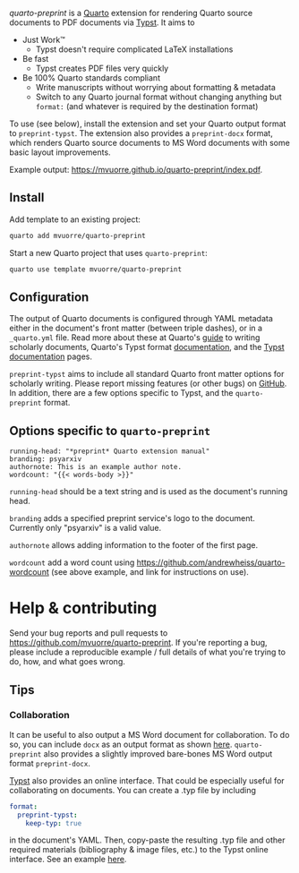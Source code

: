 *quarto-preprint* is a [Quarto](https://quarto.org) extension for rendering Quarto source documents to PDF documents via [Typst](https://typst.app/docs). It aims to

- Just Work™️
  - Typst doesn't require complicated LaTeX installations     
- Be fast
  - Typst creates PDF files very quickly
- Be 100% Quarto standards compliant
  - Write manuscripts without worrying about formatting & metadata
  - Switch to any Quarto journal format without changing anything but `format:` (and whatever is required by the destination format)

To use (see below), install the extension and set your Quarto output format to `preprint-typst`. The extension also provides a `preprint-docx` format, which renders Quarto source documents to MS Word documents with some basic layout improvements. 

Example output: <https://mvuorre.github.io/quarto-preprint/index.pdf>.

## Install

Add template to an existing project:

```bash
quarto add mvuorre/quarto-preprint
```

Start a new Quarto project that uses `quarto-preprint`:

```bash
quarto use template mvuorre/quarto-preprint
```

## Configuration

The output of Quarto documents is configured through YAML metadata either in the document's front matter (between triple dashes), or in a `_quarto.yml` file. Read more about these at Quarto's [guide](https://quarto.org/docs/authoring/front-matter.html) to writing scholarly documents, Quarto's Typst format [documentation](https://quarto.org/docs/output-formats/typst.html), and the [Typst documentation](https://typst.app/docs) pages.

`preprint-typst` aims to include all standard Quarto front matter options for scholarly writing. Please report missing features (or other bugs) on [GitHub](https://github.com/mvuorre/quarto-preprint/issues). In addition, there are a few options specific to Typst, and the `quarto-preprint` format.

## Options specific to `quarto-preprint`

```{yaml}
running-head: "*preprint* Quarto extension manual"
branding: psyarxiv
authornote: This is an example author note.
wordcount: "{{< words-body >}}"
```

`running-head` should be a text string and is used as the document's running head. 

`branding` adds a specified preprint service's logo to the document. Currently only "psyarxiv" is a valid value.

`authornote` allows adding information to the footer of the first page.

`wordcount` add a word count using <https://github.com/andrewheiss/quarto-wordcount> (see above example, and link for instructions on use).

# Help & contributing

Send your bug reports and pull requests to <https://github.com/mvuorre/quarto-preprint>. If you're reporting a bug, please include a reproducible example / full details of what you're trying to do, how, and what goes wrong. 

## Tips

### Collaboration

It can be useful to also output a MS Word document for collaboration. To do so, you can include `docx` as an output format as shown [here](https://quarto.org/docs/output-formats/ms-word.html). `quarto-preprint` also provides a slightly improved bare-bones MS Word output format `preprint-docx`.

[Typst](https://typst.app) also provides an online interface. That could be especially useful for collaborating on documents. You can create a .typ file by including

```yaml
format:
  preprint-typst:
    keep-typ: true
```

in the document's YAML. Then, copy-paste the resulting .typ file and other required materials (bibliography & image files, etc.) to the Typst online interface. See an example [here](https://typst.app/project/rk4zWONKPIF5lRxF_HU1I5).
